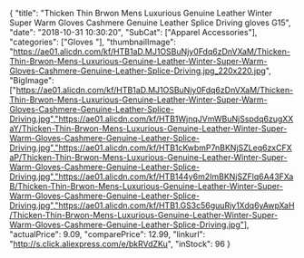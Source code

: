 {
	"title": "Thicken Thin Brwon Mens Luxurious Genuine Leather Winter Super Warm Gloves Cashmere Genuine Leather Splice Driving gloves G15",
	"date": "2018-10-31 10:30:20",
	"SubCat": ["Apparel Accessories"],
	"categories": ["Gloves "],
	"thumbnailImage": "https://ae01.alicdn.com/kf/HTB1aD.MJ1OSBuNjy0Fdq6zDnVXaM/Thicken-Thin-Brwon-Mens-Luxurious-Genuine-Leather-Winter-Super-Warm-Gloves-Cashmere-Genuine-Leather-Splice-Driving.jpg_220x220.jpg",
	"BigImage": ["https://ae01.alicdn.com/kf/HTB1aD.MJ1OSBuNjy0Fdq6zDnVXaM/Thicken-Thin-Brwon-Mens-Luxurious-Genuine-Leather-Winter-Super-Warm-Gloves-Cashmere-Genuine-Leather-Splice-Driving.jpg","https://ae01.alicdn.com/kf/HTB1WjnqJVmWBuNjSspdq6zugXXaY/Thicken-Thin-Brwon-Mens-Luxurious-Genuine-Leather-Winter-Super-Warm-Gloves-Cashmere-Genuine-Leather-Splice-Driving.jpg","https://ae01.alicdn.com/kf/HTB1cKwbmP7nBKNjSZLeq6zxCFXaP/Thicken-Thin-Brwon-Mens-Luxurious-Genuine-Leather-Winter-Super-Warm-Gloves-Cashmere-Genuine-Leather-Splice-Driving.jpg","https://ae01.alicdn.com/kf/HTB144y6m2ImBKNjSZFlq6A43FXaB/Thicken-Thin-Brwon-Mens-Luxurious-Genuine-Leather-Winter-Super-Warm-Gloves-Cashmere-Genuine-Leather-Splice-Driving.jpg","https://ae01.alicdn.com/kf/HTB1.GS3c56guuRjy1Xdq6yAwpXaH/Thicken-Thin-Brwon-Mens-Luxurious-Genuine-Leather-Winter-Super-Warm-Gloves-Cashmere-Genuine-Leather-Splice-Driving.jpg"],
	"actualPrice": 9.09,
	"comparePrice": 12.99,
	"linkurl": "http://s.click.aliexpress.com/e/bkRVdZKu",
	"inStock": 96
}
